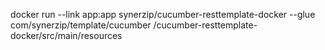 docker run --link app:app synerzip/cucumber-resttemplate-docker --glue com/synerzip/template/cucumber /cucumber-resttemplate-docker/src/main/resources

